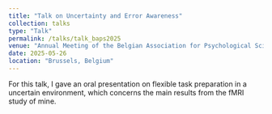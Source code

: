 ```yaml
---
title: "Talk on Uncertainty and Error Awareness"
collection: talks
type: "Talk"
permalink: /talks/talk_baps2025
venue: "Annual Meeting of the Belgian Association for Psychological Sciences (BAPS) "
date: 2025-05-26
location: "Brussels, Belgium"
---
```


For this talk, I gave an oral presentation on flexible task preparation in a uncertain environment, which concerns the main results from the fMRI study of mine.